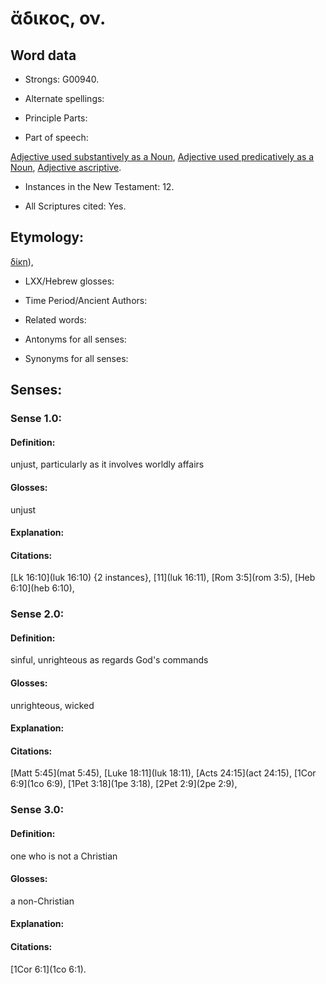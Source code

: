 # ἄδικος, ον.

<!-- Status: S2=NeedsReview -->
<!-- Lexica used for edits: BDAG LN FFM BN LSJM MM   -->

## Word data

* Strongs: G00940.

* Alternate spellings:



* Principle Parts: 


* Part of speech: 

[Adjective used substantively as a Noun](http://ugg.readthedocs.io/en/latest/noun_substantive_adj.html),
[Adjective used predicatively as a Noun](http://ugg.readthedocs.io/en/latest/noun_predicate_adj.html),
[Adjective ascriptive](http://ugg.readthedocs.io/en/latest/adjective_ascriptive.html).

* Instances in the New Testament: 12.

* All Scriptures cited: Yes.

## Etymology: 

[δίκη]()),

* LXX/Hebrew glosses: 


* Time Period/Ancient Authors: 


* Related words: 

* Antonyms for all senses:

* Synonyms for all senses: 


## Senses: 


### Sense  1.0: 

#### Definition: 

unjust, particularly as it involves worldly affairs

#### Glosses: 

unjust

#### Explanation: 


#### Citations: 

[Lk 16:10](luk 16:10) {2 instances}, [11](luk 16:11), [Rom 3:5](rom 3:5), [Heb 6:10](heb 6:10),

### Sense  2.0: 

#### Definition: 

sinful, unrighteous as regards God's commands

#### Glosses: 

unrighteous, wicked

#### Explanation: 


#### Citations: 

[Matt 5:45](mat 5:45), [Luke 18:11](luk 18:11), [Acts 24:15](act 24:15), [1Cor 6:9](1co 6:9), [1Pet 3:18](1pe 3:18), 
[2Pet 2:9](2pe 2:9),

### Sense  3.0: 

#### Definition: 

one who is not a Christian

#### Glosses: 

a non-Christian 

#### Explanation: 


#### Citations: 

[1Cor 6:1](1co 6:1).

